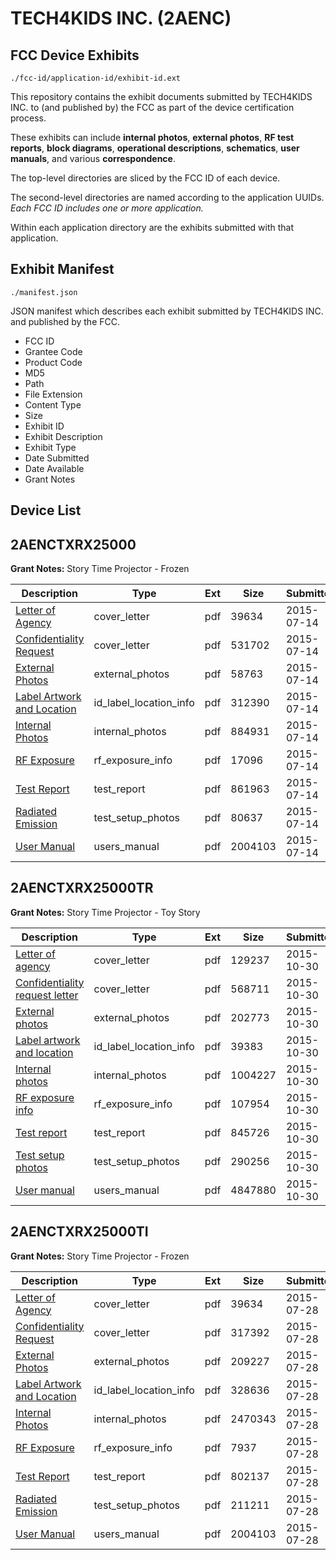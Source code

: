 # TECH4KIDS INC. (2AENC)
## FCC Device Exhibits

```
./fcc-id/application-id/exhibit-id.ext
```

This repository contains the exhibit documents submitted by TECH4KIDS INC. to (and published by) the FCC as part of the device certification process.

These exhibits can include **internal photos**, **external photos**, **RF test reports**, **block diagrams**, **operational descriptions**, **schematics**, **user manuals**, and various **correspondence**.

The top-level directories are sliced by the FCC ID of each device.

The second-level directories are named according to the application UUIDs. *Each FCC ID includes one or more application.*

Within each application directory are the exhibits submitted with that application. 

## Exhibit Manifest

```
./manifest.json
```

JSON manifest which describes each exhibit submitted by TECH4KIDS INC. and published by the FCC.

- FCC ID
- Grantee Code
- Product Code
- MD5
- Path
- File Extension
- Content Type
- Size
- Exhibit ID
- Exhibit Description
- Exhibit Type
- Date Submitted
- Date Available
- Grant Notes

## Device List
## 2AENCTXRX25000
**Grant Notes:** Story Time Projector - Frozen

| Description | Type | Ext | Size | Submitted | Available |
| ----------- | ---- | --- | ---- | --------- | --------- |
| [Letter of Agency](2AENCTXRX25000/7c9f0c423fba0cd55462ed23d510b517/2677906.pdf) | cover_letter | pdf | 39634 | 2015-07-14 | 2015-07-14 |
| [Confidentiality Request](2AENCTXRX25000/7c9f0c423fba0cd55462ed23d510b517/2677907.pdf) | cover_letter | pdf | 531702 | 2015-07-14 | 2015-07-14 |
| [External Photos](2AENCTXRX25000/7c9f0c423fba0cd55462ed23d510b517/2677914.pdf) | external_photos | pdf | 58763 | 2015-07-14 | 2015-07-14 |
| [Label Artwork and Location](2AENCTXRX25000/7c9f0c423fba0cd55462ed23d510b517/2677915.pdf) | id_label_location_info | pdf | 312390 | 2015-07-14 | 2015-07-14 |
| [Internal Photos](2AENCTXRX25000/7c9f0c423fba0cd55462ed23d510b517/2677916.pdf) | internal_photos | pdf | 884931 | 2015-07-14 | 2016-01-10 |
| [RF Exposure](2AENCTXRX25000/7c9f0c423fba0cd55462ed23d510b517/2677917.pdf) | rf_exposure_info | pdf | 17096 | 2015-07-14 | 2015-07-14 |
| [Test Report](2AENCTXRX25000/7c9f0c423fba0cd55462ed23d510b517/2677912.pdf) | test_report | pdf | 861963 | 2015-07-14 | 2015-07-14 |
| [Radiated Emission](2AENCTXRX25000/7c9f0c423fba0cd55462ed23d510b517/2677913.pdf) | test_setup_photos | pdf | 80637 | 2015-07-14 | 2015-07-14 |
| [User Manual](2AENCTXRX25000/7c9f0c423fba0cd55462ed23d510b517/2677908.pdf) | users_manual | pdf | 2004103 | 2015-07-14 | 2016-01-10 |
## 2AENCTXRX25000TR
**Grant Notes:** Story Time Projector - Toy Story

| Description | Type | Ext | Size | Submitted | Available |
| ----------- | ---- | --- | ---- | --------- | --------- |
| [Letter of agency](2AENCTXRX25000TR/cfcfd560b4d678b75ca314b97cc84683/2798420.pdf) | cover_letter | pdf | 129237 | 2015-10-30 | 2015-10-30 |
| [Confidentiality request letter](2AENCTXRX25000TR/cfcfd560b4d678b75ca314b97cc84683/2798421.pdf) | cover_letter | pdf | 568711 | 2015-10-30 | 2015-10-30 |
| [External photos](2AENCTXRX25000TR/cfcfd560b4d678b75ca314b97cc84683/2798428.pdf) | external_photos | pdf | 202773 | 2015-10-30 | 2015-10-30 |
| [Label artwork and location](2AENCTXRX25000TR/cfcfd560b4d678b75ca314b97cc84683/2798429.pdf) | id_label_location_info | pdf | 39383 | 2015-10-30 | 2015-10-30 |
| [Internal photos](2AENCTXRX25000TR/cfcfd560b4d678b75ca314b97cc84683/2798430.pdf) | internal_photos | pdf | 1004227 | 2015-10-30 | 2016-04-27 |
| [RF exposure info](2AENCTXRX25000TR/cfcfd560b4d678b75ca314b97cc84683/2798431.pdf) | rf_exposure_info | pdf | 107954 | 2015-10-30 | 2015-10-30 |
| [Test report](2AENCTXRX25000TR/cfcfd560b4d678b75ca314b97cc84683/2798426.pdf) | test_report | pdf | 845726 | 2015-10-30 | 2015-10-30 |
| [Test setup photos](2AENCTXRX25000TR/cfcfd560b4d678b75ca314b97cc84683/2798427.pdf) | test_setup_photos | pdf | 290256 | 2015-10-30 | 2015-10-30 |
| [User manual](2AENCTXRX25000TR/cfcfd560b4d678b75ca314b97cc84683/2798422.pdf) | users_manual | pdf | 4847880 | 2015-10-30 | 2016-04-27 |
## 2AENCTXRX25000TI
**Grant Notes:** Story Time Projector - Frozen

| Description | Type | Ext | Size | Submitted | Available |
| ----------- | ---- | --- | ---- | --------- | --------- |
| [Letter of Agency](2AENCTXRX25000TI/887e0877cc7afd8ff3a360cc6f98020a/2677906.pdf) | cover_letter | pdf | 39634 | 2015-07-28 | 2015-07-28 |
| [Confidentiality Request](2AENCTXRX25000TI/887e0877cc7afd8ff3a360cc6f98020a/2694087.pdf) | cover_letter | pdf | 317392 | 2015-07-28 | 2015-07-28 |
| [External Photos](2AENCTXRX25000TI/887e0877cc7afd8ff3a360cc6f98020a/2694094.pdf) | external_photos | pdf | 209227 | 2015-07-28 | 2015-07-28 |
| [Label Artwork and Location](2AENCTXRX25000TI/887e0877cc7afd8ff3a360cc6f98020a/2694095.pdf) | id_label_location_info | pdf | 328636 | 2015-07-28 | 2015-07-28 |
| [Internal Photos](2AENCTXRX25000TI/887e0877cc7afd8ff3a360cc6f98020a/2694096.pdf) | internal_photos | pdf | 2470343 | 2015-07-28 | 2016-01-24 |
| [RF Exposure](2AENCTXRX25000TI/887e0877cc7afd8ff3a360cc6f98020a/2694097.pdf) | rf_exposure_info | pdf | 7937 | 2015-07-28 | 2015-07-28 |
| [Test Report](2AENCTXRX25000TI/887e0877cc7afd8ff3a360cc6f98020a/2694092.pdf) | test_report | pdf | 802137 | 2015-07-28 | 2015-07-28 |
| [Radiated Emission](2AENCTXRX25000TI/887e0877cc7afd8ff3a360cc6f98020a/2694093.pdf) | test_setup_photos | pdf | 211211 | 2015-07-28 | 2015-07-28 |
| [User Manual](2AENCTXRX25000TI/887e0877cc7afd8ff3a360cc6f98020a/2677908.pdf) | users_manual | pdf | 2004103 | 2015-07-28 | 2016-01-24 |
